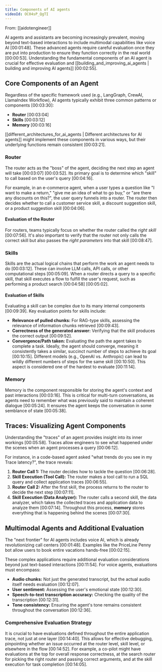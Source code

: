 ```yaml
---
title: Components of AI agents
videoId: OC04sP_QgTI
---
```


From: [[aidotengineer]] <br/> 

AI agents and assistants are becoming increasingly prevalent, moving beyond text-based interactions to include multimodal capabilities like voice AI <a class="yt-timestamp" data-t="00:01:48">[00:01:48]</a>. These advanced agents require careful evaluation once they are put into production to ensure they function correctly in the real world <a class="yt-timestamp" data-t="00:00:53">[00:00:53]</a>. Understanding the fundamental components of an AI agent is crucial for effective evaluation and [[building_and_improving_ai_agents | building and improving AI agents]] <a class="yt-timestamp" data-t="00:02:55">[00:02:55]</a>.

## Core Components of an Agent

Regardless of the specific framework used (e.g., LangGraph, CrewAI, LlamaIndex Workflow), AI agents typically exhibit three common patterns or components <a class="yt-timestamp" data-t="00:03:30">[00:03:30]</a>:
*   **Router** <a class="yt-timestamp" data-t="00:03:04">[00:03:04]</a>
*   **Skills** <a class="yt-timestamp" data-t="00:03:12">[00:03:12]</a>
*   **Memory** <a class="yt-timestamp" data-t="00:03:16">[00:03:16]</a>

[[different_architectures_for_ai_agents | Different architectures for AI agents]] might implement these components in various ways, but their underlying functions remain consistent <a class="yt-timestamp" data-t="00:03:21">[00:03:21]</a>.

### Router
The router acts as the "boss" of the agent, deciding the next step an agent will take <a class="yt-timestamp" data-t="00:03:07">[00:03:07]</a> <a class="yt-timestamp" data-t="00:03:52">[00:03:52]</a>. Its primary goal is to determine which "skill" to call based on the user's query <a class="yt-timestamp" data-t="00:04:16">[00:04:16]</a>.

For example, in an e-commerce agent, when a user types a question like "I want to make a return," "give me an idea of what to go buy," or "are there any discounts on this?", the user query funnels into a router. The router then decides whether to call a customer service skill, a discount suggestion skill, or a product suggestion skill <a class="yt-timestamp" data-t="00:04:06">[00:04:06]</a>.

#### Evaluation of the Router
For routers, teams typically focus on whether the router called the *right skill* <a class="yt-timestamp" data-t="00:07:56">[00:07:56]</a>. It's also important to verify that the router not only calls the correct skill but also passes the *right parameters* into that skill <a class="yt-timestamp" data-t="00:08:47">[00:08:47]</a>.

### Skills
Skills are the actual logical chains that perform the work an agent needs to do <a class="yt-timestamp" data-t="00:03:12">[00:03:12]</a>. These can involve LLM calls, API calls, or other computational steps <a class="yt-timestamp" data-t="00:05:09">[00:05:09]</a>. When a router directs a query to a specific skill, that skill executes a flow to fulfill the user's request, such as performing a product search <a class="yt-timestamp" data-t="00:04:58">[00:04:58]</a> <a class="yt-timestamp" data-t="00:05:02">[00:05:02]</a>.

#### Evaluation of Skills
Evaluating a skill can be complex due to its many internal components <a class="yt-timestamp" data-t="00:09:39">[00:09:39]</a>. Key evaluation points for skills include:
*   **Relevance of pulled chunks:** For RAG-type skills, assessing the relevance of information chunks retrieved <a class="yt-timestamp" data-t="00:09:43">[00:09:43]</a>.
*   **Correctness of the generated answer:** Verifying that the skill produces the correct output <a class="yt-timestamp" data-t="00:09:52">[00:09:52]</a>.
*   **Convergence/Path taken:** Evaluating the path the agent takes to complete a task. Ideally, the agent should converge, meaning it consistently takes a similar, succinct number of steps to achieve its goal <a class="yt-timestamp" data-t="00:10:15">[00:10:15]</a>. Different models (e.g., OpenAI vs. Anthropic) can lead to wildly different numbers of steps for the same skill <a class="yt-timestamp" data-t="00:10:50">[00:10:50]</a>. This aspect is considered one of the hardest to evaluate <a class="yt-timestamp" data-t="00:11:14">[00:11:14]</a>.

### Memory
Memory is the component responsible for storing the agent's context and past interactions <a class="yt-timestamp" data-t="00:03:16">[00:03:16]</a>. This is critical for multi-turn conversations, as agents need to remember what was previously said to maintain a coherent dialogue <a class="yt-timestamp" data-t="00:05:24">[00:05:24]</a>. It ensures the agent keeps the conversation in some semblance of state <a class="yt-timestamp" data-t="00:05:38">[00:05:38]</a>.

## Traces: Visualizing Agent Components

Understanding the "traces" of an agent provides insight into its inner workings <a class="yt-timestamp" data-t="00:05:58">[00:05:58]</a>. Traces allow engineers to see what happened under the scenes when an agent processes a query <a class="yt-timestamp" data-t="00:06:12">[00:06:12]</a>.

For instance, in a code-based agent asked "what trends do you see in my Trace latency?", the trace reveals:
1.  **Router Call 1:** The router decides how to tackle the question <a class="yt-timestamp" data-t="00:06:28">[00:06:28]</a>.
2.  **Skill Execution (Tool Call):** The router makes a tool call to run a SQL query and collect application traces <a class="yt-timestamp" data-t="00:06:55">[00:06:55]</a>.
3.  **Router Call 2:** After the first skill, the process returns to the router to decide the next step <a class="yt-timestamp" data-t="00:07:11">[00:07:11]</a>.
4.  **Skill Execution (Data Analyzer):** The router calls a second skill, the data analyzer, which takes the collected traces and application data to analyze them <a class="yt-timestamp" data-t="00:07:14">[00:07:14]</a>.
Throughout this process, **memory** stores everything that is happening behind the scenes <a class="yt-timestamp" data-t="00:07:30">[00:07:30]</a>.

## Multimodal Agents and Additional Evaluation
The "next frontier" for AI agents includes voice AI, which is already revolutionizing call centers <a class="yt-timestamp" data-t="00:01:48">[00:01:48]</a>. Examples like the PriceLine Penny bot allow users to book entire vacations hands-free <a class="yt-timestamp" data-t="00:02:15">[00:02:15]</a>.

These complex applications require additional evaluation considerations beyond just text-based interactions <a class="yt-timestamp" data-t="00:11:54">[00:11:54]</a>. For voice agents, evaluations must encompass:
*   **Audio chunks:** Not just the generated transcript, but the actual audio itself needs evaluation <a class="yt-timestamp" data-t="00:12:07">[00:12:07]</a>.
*   **User sentiment:** Assessing the user's emotional state <a class="yt-timestamp" data-t="00:12:30">[00:12:30]</a>.
*   **Speech-to-text transcription accuracy:** Checking the quality of the transcription <a class="yt-timestamp" data-t="00:12:31">[00:12:31]</a>.
*   **Tone consistency:** Ensuring the agent's tone remains consistent throughout the conversation <a class="yt-timestamp" data-t="00:12:36">[00:12:36]</a>.

### Comprehensive Evaluation Strategy
It is crucial to have evaluations defined throughout the entire application trace, not just at one layer <a class="yt-timestamp" data-t="00:14:40">[00:14:40]</a>. This allows for effective debugging, pinpointing whether an issue occurred at the router level, skill level, or elsewhere in the flow <a class="yt-timestamp" data-t="00:14:52">[00:14:52]</a>. For example, a co-pilot might have evaluations at the top for overall response correctness, at the search router for picking the right router and passing correct arguments, and at the skill execution for task completion <a class="yt-timestamp" data-t="00:14:05">[00:14:05]</a>.